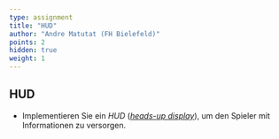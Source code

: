 ```yaml
---
type: assignment
title: "HUD"
author: "Andre Matutat (FH Bielefeld)"
points: 2
hidden: true
weight: 1
---
```


## HUD

-   Implementieren Sie ein *HUD*
    ([*heads-up display*](https://en.wikipedia.org/wiki/Heads-up_display_(video_games))),
    um den Spieler mit Informationen zu versorgen.

